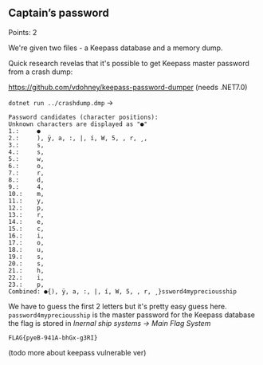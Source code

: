 ## Captain’s password 

Points: 2

We're given two files - a Keepass database and a memory dump.

Quick research revelas that it's possible to get Keepass master password from a crash dump:

https://github.com/vdohney/keepass-password-dumper (needs .NET7.0)

`dotnet run ../crashdump.dmp` -> 

```
Password candidates (character positions):
Unknown characters are displayed as "●"
1.:     ●
2.:     ), ÿ, a, :, |, í, W, 5, , r, ¸, 
3.:     s, 
4.:     s, 
5.:     w, 
6.:     o, 
7.:     r, 
8.:     d, 
9.:     4, 
10.:    m, 
11.:    y, 
12.:    p, 
13.:    r, 
14.:    e, 
15.:    c, 
16.:    i, 
17.:    o, 
18.:    u, 
19.:    s, 
20.:    s, 
21.:    h, 
22.:    i, 
23.:    p, 
Combined: ●{), ÿ, a, :, |, í, W, 5, , r, ¸}ssword4mypreciousship
```

We have to guess the first 2 letters but it's pretty easy guess here. `password4mypreciousship` is the master password for the Keepass database the flag is stored in <em>Inernal ship systems -> Main Flag System</em>

`FLAG{pyeB-941A-bhGx-g3RI}`

(todo more about keepass vulnerable ver)
